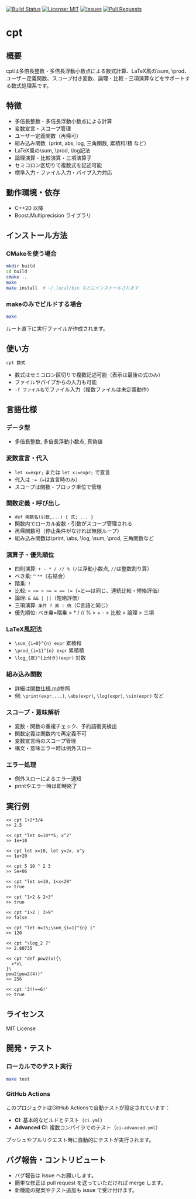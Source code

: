 [![Build Status](https://img.shields.io/github/actions/workflow/status/clever-elsie/cpt/ci.yml?branch=main)](https://github.com/clever-elsie/cpt/actions)
[![License: MIT](https://img.shields.io/badge/License-MIT-yellow.svg)](LICENSE)
[![Issues](https://img.shields.io/github/issues/clever-elsie/cpt)](https://github.com/clever-elsie/cpt/issues)
[![Pull Requests](https://img.shields.io/github/issues-pr/clever-elsie/cpt)](https://github.com/clever-elsie/cpt/pulls)

# cpt

## 概要
cptは多倍長整数・多倍長浮動小数点による数式計算、LaTeX風の\sum, \prod、ユーザー定義関数、スコープ付き変数、論理・比較・三項演算などをサポートする数式処理系です。

## 特徴
- 多倍長整数・多倍長浮動小数点による計算
- 変数宣言・スコープ管理
- ユーザー定義関数（再帰可）
- 組み込み関数（print, abs, log, 三角関数, 累積和/積 など）
- LaTeX風の\sum, \prod, \log記法
- 論理演算・比較演算・三項演算子
- セミコロン区切りで複数式を記述可能
- 標準入力・ファイル入力・パイプ入力対応

## 動作環境・依存
- C++20 以降
- Boost.Multiprecision ライブラリ

## インストール方法
### CMakeを使う場合
```sh
mkdir build
cd build
cmake ..
make
make install  # ~/.local/bin などにインストールされます
```

### makeのみでビルドする場合
```sh
make
```
ルート直下に実行ファイルが作成されます。

## 使い方
```sh
cpt 数式
```
- 数式はセミコロン区切りで複数記述可能（表示は最後の式のみ）
- ファイルやパイプからの入力も可能
- `-f ファイル名`でファイル入力（複数ファイルは未定義動作）

## 言語仕様
### データ型
- 多倍長整数, 多倍長浮動小数点, 真偽値

### 変数宣言・代入
- `let x=expr;` または `let x:=expr;` で宣言
- 代入は `:=`（`=`は宣言時のみ）
- スコープは関数・ブロック単位で管理

### 関数定義・呼び出し
- `def 関数名(引数,...) { 式; ... }`
- 関数内でローカル変数・引数がスコープ管理される
- 再帰関数可（停止条件がなければ無限ループ）
- 組み込み関数は\print, \abs, \log, \sum, \prod, 三角関数など

### 演算子・優先順位
- 四則演算: `+ - * / // %`（`/`は浮動小数点, `//`は整数割り算）
- べき乗: `^` `**`（右結合）
- 階乗: `!`
- 比較: `< <= > >= = == !=`（`=`と`==`は同じ、連続比較・短絡評価）
- 論理: `& && | ||`（短絡評価）
- 三項演算: `条件 ? 真 : 偽`（C言語と同じ）
- 優先順位: べき乗=階乗 > * / // % > + - > 比較 > 論理 > 三項

### LaTeX風記法
- `\sum_{i=0}^{n} expr` 累積和
- `\prod_{i=1}^{n} expr` 累積積
- `\log_{底}^{上付き}(expr)` 対数

### 組み込み関数
- 詳細は[関数仕様.md](./関数仕様.md)参照
- 例: `\print(expr,...)`, `\abs(expr)`, `\log(expr)`, `\sin(expr)` など

### スコープ・意味解析
- 変数・関数の重複チェック、予約語衝突検出
- 関数定義は関数内で再定義不可
- 変数宣言時のスコープ管理
- 構文・意味エラー時は例外スロー

### エラー処理
- 例外スローによるエラー通知
- printやエラー時は即時終了

## 実行例
```
<< cpt 1+2*3/4
>> 2.5

<< cpt "let x=10**5; x^2"
>> 1e+10

<< cpt let x=10, let y=2x, x^y
>> 1e+20

<< cpt 5 10 ^ 2 3
>> 5e+06

<< cpt "let x=10, 1<x<20"
>> true

<< cpt "1<2 & 2<3"
>> true

<< cpt "1>2 | 3>9"
>> false

<< cpt "let n=15;\sum_{i=1}^{n} i"
>> 120

<< cpt "\log_2 7"
>> 2.80735

<< cpt "def pow2(x){\
  x*x\
}\
pow2(pow2(4))"
>> 256

<< cpt '3!!==6!'
>> true
```

## ライセンス
MIT License

## 開発・テスト

### ローカルでのテスト実行
```sh
make test
```

### GitHub Actions
このプロジェクトはGitHub Actionsで自動テストが設定されています：

- **CI**: 基本的なビルドとテスト（`ci.yml`）
- **Advanced CI**: 複数コンパイラでのテスト（`ci-advanced.yml`）

プッシュやプルリクエスト時に自動的にテストが実行されます。

## バグ報告・コントリビュート
- バグ報告は issue へお願いします。
- 簡単な修正は pull request を送っていただければ merge します。
- 新機能の提案やテスト追加も issue で受け付けます。 